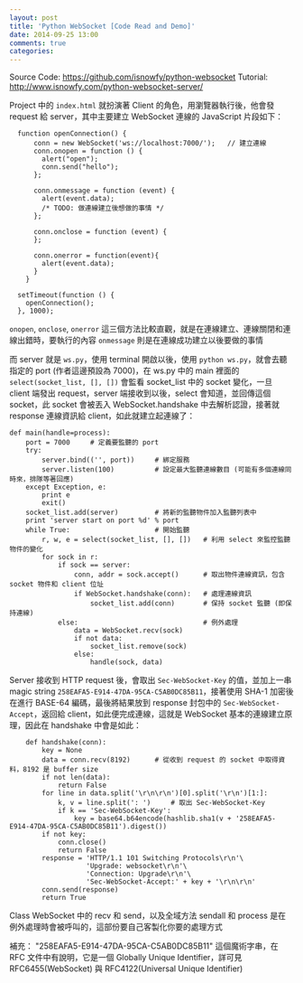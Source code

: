 ```yaml
---
layout: post
title: 'Python WebSocket [Code Read and Demo]'
date: 2014-09-25 13:00
comments: true
categories: 
---
```

Source Code: https://github.com/isnowfy/python-websocket
Tutorial: http://www.isnowfy.com/python-websocket-server/

Project 中的 `index.html` 就扮演著 Client 的角色，用瀏覽器執行後，他會發 request 給 server，其中主要建立 WebSocket 連線的 JavaScript 片段如下：
<!--more-->
```
  function openConnection() {
      conn = new WebSocket('ws://localhost:7000/');   // 建立連線
      conn.onopen = function () {
        alert("open");
        conn.send("hello");
      };

      conn.onmessage = function (event) {
        alert(event.data);
        /* TODO: 做連線建立後想做的事情 */
      };

      conn.onclose = function (event) {
      };

      conn.onerror = function(event){
        alert(event.data);
      }
    }    

  setTimeout(function () {
    openConnection();
  }, 1000);
```
`onopen`, `onclose`, `onerror` 這三個方法比較直觀，就是在連線建立、連線關閉和連線出錯時，要執行的內容
`onmessage` 則是在連線成功建立以後要做的事情

而 server 就是 `ws.py`，使用 terminal 開啟以後，使用 `python ws.py`，就會去聽指定的 port (作者這邊預設為 7000)，在 ws.py 中的 main 裡面的 `select(socket_list, [], [])` 會監看 socket_list 中的 socket 變化，一旦 client 端發出 request，server 端接收到以後，select 會知道，並回傳這個 socket，此 socket 會被丟入 WebSocket.handshake 中去解析認證，接著就 response 連線資訊給 client，如此就建立起連線了：

```
def main(handle=process):
    port = 7000     # 定義要監聽的 port
    try:
        server.bind(('', port))     # 綁定服務
        server.listen(100)          # 設定最大監聽連線數目 (可能有多個連線同時來，排隊等著回應)
    except Exception, e:
        print e
        exit()
    socket_list.add(server)         # 將新的監聽物件加入監聽列表中
    print 'server start on port %d' % port
    while True:                     # 開始監聽
        r, w, e = select(socket_list, [], [])   # 利用 select 來監控監聽物件的變化
        for sock in r:
            if sock == server:
                conn, addr = sock.accept()      # 取出物件連線資訊，包含 socket 物件和 client 位址
                if WebSocket.handshake(conn):   # 處理連線資訊
                    socket_list.add(conn)       # 保持 socket 監聽 (即保持連線)
            else:								# 例外處理
                data = WebSocket.recv(sock)
                if not data:
                    socket_list.remove(sock)
                else:
                    handle(sock, data)
```

Server 接收到 HTTP request 後，會取出 `Sec-WebSocket-Key` 的值，並加上一串 magic string `258EAFA5-E914-47DA-95CA-C5AB0DC85B11`，接著使用 SHA-1 加密後在進行 BASE-64 編碼，最後將結果放到 response 封包中的 `Sec-WebSocket-Accept`，返回給 client，如此便完成連線，這就是 WebSocket 基本的連線建立原理，因此在 handshake 中會是如此：
```
    def handshake(conn):
        key = None 
        data = conn.recv(8192)      # 從收到 request 的 socket 中取得資料，8192 是 buffer size
        if not len(data):
            return False
        for line in data.split('\r\n\r\n')[0].split('\r\n')[1:]:
            k, v = line.split(': ')     # 取出 Sec-WebSocket-Key
            if k == 'Sec-WebSocket-Key':
                key = base64.b64encode(hashlib.sha1(v + '258EAFA5-E914-47DA-95CA-C5AB0DC85B11').digest())
        if not key:
            conn.close()
            return False
        response = 'HTTP/1.1 101 Switching Protocols\r\n'\
                   'Upgrade: websocket\r\n'\
                   'Connection: Upgrade\r\n'\
                   'Sec-WebSocket-Accept:' + key + '\r\n\r\n'
        conn.send(response)
        return True
```

Class WebSocket 中的 recv 和 send，以及全域方法 sendall 和 process 是在例外處理時會被呼叫的，這部份要自己客製化你要的處理方式

補充：
"258EAFA5-E914-47DA-95CA-C5AB0DC85B11" 這個魔術字串，在 RFC 文件中有說明，它是一個 Globally Unique Identifier，詳可見 RFC6455(WebSocket) 與 RFC4122(Universal Unique Identifier)